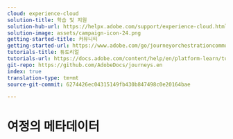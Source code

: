 ```yaml
---
cloud: experience-cloud
solution-title: 학습 및 지원
solution-hub-url: https://helpx.adobe.com/support/experience-cloud.html
solution-image: assets/campaign-icon-24.png
getting-started-title: 커뮤니티
getting-started-url: https://www.adobe.com/go/journeyorchestrationcommunity
tutorials-title: 튜토리얼
tutorials-url: https://docs.adobe.com/content/help/en/platform-learn/tutorials/journey-orchestration/introduction.html
git-repo: https://github.com/AdobeDocs/journeys.en
index: true
translation-type: tm+mt
source-git-commit: 6274426ec04315149fb430b847498c0e20164bae

---
```



# 여정의 메타데이터
